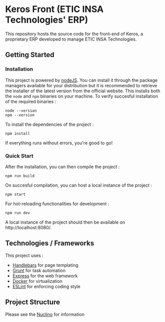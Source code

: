 # Keros Front (ETIC INSA Technologies' ERP)

This repository hosts the source code for the front-end of Keros, a proprietary ERP developed to manage ETIC INSA Technologies.

## Getting Started

### Installation

This project is powered by [nodeJS](https://nodejs.org). You can install it through the package managers available for your distribution but it is recommended to retrieve the installer of the latest version from the official website. This installs both the `node` and `npm` binaries on your machine. To verify succesful installation of the required binaries : 

```
node --version
npm --version
```

To install the dependencies of the project :
```
npm install
```

If everything runs without errors, you're good to go!

### Quick Start

After the installation, you can then compile the project :
```
npm run build
```

On succesful compilation, you can host a local instance of the project :
```
npm start
```

For hot-reloading functionalities for development :
```
npm run dev
```

A local instance of the project should then be available on http://localhost:8080/.

## Technologies / Frameworks

This project uses :
* [Handlebars](https://handlebarsjs.com/guide) for page templating
* [Grunt](https://gruntjs.com) for task automation
* [Express](https://expressjs.com) for the web framework
* [Docker](https://www.docker.com/get-started) for virtualization
* [ESLint](https://eslint.org/docs/user-guide/getting-started) for enforcing coding style

## Project Structure


Please see the [Nuclino](https://app.nuclino.com/ETIC-INSA-Technologies/Keros) for information

